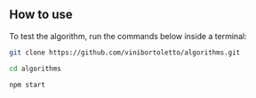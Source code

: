 ## How to use
To test the algorithm, run the commands below inside a terminal:

```bash
git clone https://github.com/vinibortoletto/algorithms.git
```
```bash
cd algorithms
```
```bash
npm start
```

